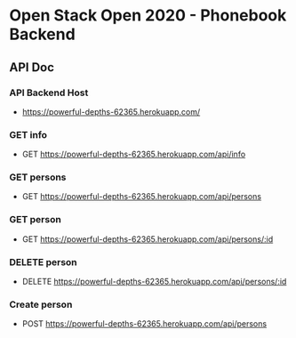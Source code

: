 # Open Stack Open 2020 - Phonebook Backend

## API Doc

### API Backend Host

- https://powerful-depths-62365.herokuapp.com/

### GET info

- GET https://powerful-depths-62365.herokuapp.com/api/info

### GET persons

- GET https://powerful-depths-62365.herokuapp.com/api/persons

### GET person

- GET https://powerful-depths-62365.herokuapp.com/api/persons/:id


### DELETE person

- DELETE https://powerful-depths-62365.herokuapp.com/api/persons/:id

### Create person

- POST https://powerful-depths-62365.herokuapp.com/api/persons 





